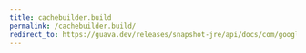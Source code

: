 ```yaml
---
title: cachebuilder.build
permalink: /cachebuilder.build/
redirect_to: https://guava.dev/releases/snapshot-jre/api/docs/com/google/common/cache/CacheBuilder.html#build--
---
```


